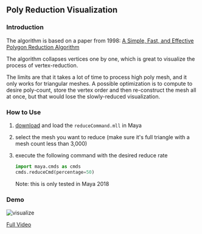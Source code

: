 ## Poly Reduction Visualization

### Introduction

The algorithm is based on a paper from 1998: [A Simple, Fast, and Effective Polygon Reduction Algorithm](http://pds26.egloos.com/pds/201402/12/11/gdmag.pdf)

The algorithm collapses vertices one by one, which is great to visualize the process of vertex-reduction. 

The limits are that it takes a lot of time to process high poly mesh, and it only works for triangular meshes. 
A possible optimization is to compute to desire poly-count, store the vertex order and then re-construct the mesh all at once, 
but that would lose the slowly-reduced visualization.

### How to Use

1. [download](https://github.com/leixingyu/reduce-poly/releases/tag/v0.1.0) and load the `reduceCommand.mll` in Maya

2. select the mesh you want to reduce (make sure it's full triangle with a mesh count less than 3,000)

3. execute the following command with the desired reduce rate
    ```python
    import maya.cmds as cmds
    cmds.reduceCmd(percentage=50)
    ```

    Note: this is only tested in Maya 2018

### Demo

![visualize](https://i.imgur.com/WyGO59u.gif)

[Full Video](https://youtu.be/juwPpeyG7yg)
